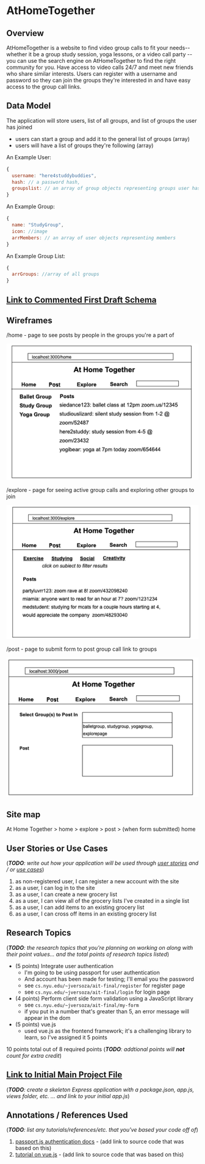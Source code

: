 # AtHomeTogether

## Overview

AtHomeTogether is a website to find video group calls to fit your needs-- whether it be a group study session, yoga lessons, or a video call party -- you can use the search engine on AtHomeTogether to find the right community for you. Have access to video calls 24/7 and meet new friends who share similar interests. Users can register with a username and password so they can join the groups they're interested in and have easy access to the group call links. 

## Data Model

The application will store users, list of all groups, and list of groups the user has joined

* users can start a group and add it to the general list of groups (array)
* users will have a list of groups they're following (array)


An Example User:

```javascript
{
  username: "here4studdybuddies",
  hash: // a password hash,
  groupslist: // an array of group objects representing groups user has joined
}
```

An Example Group:

```javascript
{
  name: "StudyGroup",
  icon: //image 
  arrMembers: // an array of user objects representing members
}
```

An Example Group List:

```javascript
{
  arrGroups: //array of all groups
}
```


## [Link to Commented First Draft Schema](db.js) 

## Wireframes

/home - page to see posts by people in the groups you're a part of

![home](documents/home.png)

/explore - page for seeing active group calls and exploring other groups to join

![explore](documents/explore.png)

/post - page to submit form to post group call link to groups

![post](documents/post.png)

## Site map
                  
At Home Together > home 
                 > explore 
                 > post > (when form submitted) home

## User Stories or Use Cases

(___TODO__: write out how your application will be used through [user stories](http://en.wikipedia.org/wiki/User_story#Format) and / or [use cases](https://www.mongodb.com/download-center?jmp=docs&_ga=1.47552679.1838903181.1489282706#previous)_)

1. as non-registered user, I can register a new account with the site
2. as a user, I can log in to the site
3. as a user, I can create a new grocery list
4. as a user, I can view all of the grocery lists I've created in a single list
5. as a user, I can add items to an existing grocery list
6. as a user, I can cross off items in an existing grocery list

## Research Topics

(___TODO__: the research topics that you're planning on working on along with their point values... and the total points of research topics listed_)

* (5 points) Integrate user authentication
    * I'm going to be using passport for user authentication
    * And account has been made for testing; I'll email you the password
    * see <code>cs.nyu.edu/~jversoza/ait-final/register</code> for register page
    * see <code>cs.nyu.edu/~jversoza/ait-final/login</code> for login page
* (4 points) Perform client side form validation using a JavaScript library
    * see <code>cs.nyu.edu/~jversoza/ait-final/my-form</code>
    * if you put in a number that's greater than 5, an error message will appear in the dom
* (5 points) vue.js
    * used vue.js as the frontend framework; it's a challenging library to learn, so I've assigned it 5 points

10 points total out of 8 required points (___TODO__: addtional points will __not__ count for extra credit_)


## [Link to Initial Main Project File](app.js) 

(___TODO__: create a skeleton Express application with a package.json, app.js, views folder, etc. ... and link to your initial app.js_)

## Annotations / References Used

(___TODO__: list any tutorials/references/etc. that you've based your code off of_)

1. [passport.js authentication docs](http://passportjs.org/docs) - (add link to source code that was based on this)
2. [tutorial on vue.js](https://vuejs.org/v2/guide/) - (add link to source code that was based on this)

